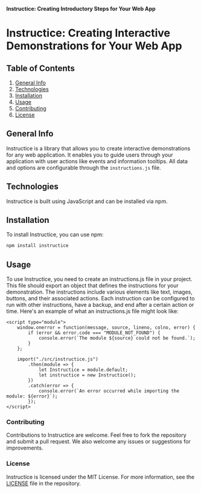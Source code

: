 **Instructice: Creating Introductory Steps for Your Web App**

# Instructice: Creating Interactive Demonstrations for Your Web App

## Table of Contents
1. [General Info](#general-info)
2. [Technologies](#technologies)
3. [Installation](#installation)
4. [Usage](#usage)
5. [Contributing](#contributing)
6. [License](#license)

## General Info
Instructice is a library that allows you to create interactive demonstrations for any web application. It enables you to guide users through your application with user actions like events and information tooltips. All data and options are configurable through the `instructions.js` file.

## Technologies
Instructice is built using JavaScript and can be installed via npm.

## Installation
To install Instructice, you can use npm:

```bash
npm install instructice
```
## Usage
To use Instructice, you need to create an instructions.js file in your project. This file should export an object that defines the instructions for your demonstration. The instructions include various elements like text, images, buttons, and their associated actions. Each instruction can be configured to run with other instructions, have a backup, and end after a certain action or time.  Here's an example of what an instructions.js file might look like:

``` 
<script type="module">
    window.onerror = function(message, source, lineno, colno, error) {
        if (error && error.code === "MODULE_NOT_FOUND") {
            console.error(`The module ${source} could not be found.`);
        }
    };

    import("./src/instructice.js")
        .then(module => {
            let Instructice = module.default;
            let instructice = new Instructice();
        })
        .catch(error => {
            console.error(`An error occurred while importing the module: ${error}`);
        });
</script>
```
### Contributing
Contributions to Instructice are welcome. Feel free to fork the repository and submit a pull request. We also welcome any issues or suggestions for improvements.  
### License
Instructice is licensed under the MIT License. For more information, see the [LICENSE](./LICENSE.txt) file in the repository.

